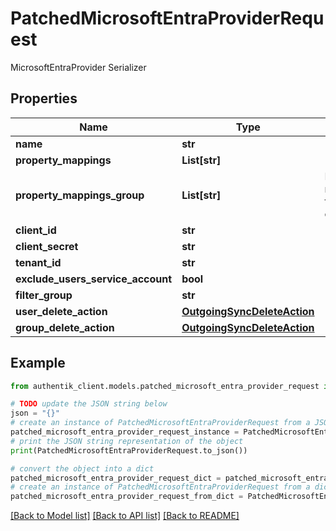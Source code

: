 # PatchedMicrosoftEntraProviderRequest

MicrosoftEntraProvider Serializer

## Properties

Name | Type | Description | Notes
------------ | ------------- | ------------- | -------------
**name** | **str** |  | [optional] 
**property_mappings** | **List[str]** |  | [optional] 
**property_mappings_group** | **List[str]** | Property mappings used for group creation/updating. | [optional] 
**client_id** | **str** |  | [optional] 
**client_secret** | **str** |  | [optional] 
**tenant_id** | **str** |  | [optional] 
**exclude_users_service_account** | **bool** |  | [optional] 
**filter_group** | **str** |  | [optional] 
**user_delete_action** | [**OutgoingSyncDeleteAction**](OutgoingSyncDeleteAction.md) |  | [optional] 
**group_delete_action** | [**OutgoingSyncDeleteAction**](OutgoingSyncDeleteAction.md) |  | [optional] 

## Example

```python
from authentik_client.models.patched_microsoft_entra_provider_request import PatchedMicrosoftEntraProviderRequest

# TODO update the JSON string below
json = "{}"
# create an instance of PatchedMicrosoftEntraProviderRequest from a JSON string
patched_microsoft_entra_provider_request_instance = PatchedMicrosoftEntraProviderRequest.from_json(json)
# print the JSON string representation of the object
print(PatchedMicrosoftEntraProviderRequest.to_json())

# convert the object into a dict
patched_microsoft_entra_provider_request_dict = patched_microsoft_entra_provider_request_instance.to_dict()
# create an instance of PatchedMicrosoftEntraProviderRequest from a dict
patched_microsoft_entra_provider_request_from_dict = PatchedMicrosoftEntraProviderRequest.from_dict(patched_microsoft_entra_provider_request_dict)
```
[[Back to Model list]](../README.md#documentation-for-models) [[Back to API list]](../README.md#documentation-for-api-endpoints) [[Back to README]](../README.md)


